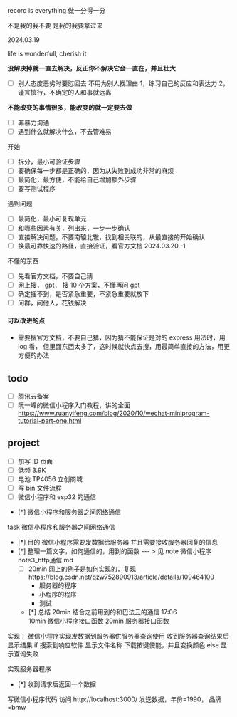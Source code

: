 record is everything
做一分得一分

不是我的我不要
是我的我要拿过来

2024.03.19

life is wonderfull, cherish it


**没解决掉就一直去解决，反正你不解决它会一直在，并且壮大**
- [ ] 别人态度恶劣时要怼回去
不用为别人找理由
1，练习自己的反应和表达力
2，谨言慎行，不确定的人和事就远离

**不能改变的事情很多，能改变的就一定要去做**

- [ ] 非暴力沟通
- [ ] 遇到什么就解决什么，不去管难易

开始
- [ ] 拆分，最小可验证步骤
- [ ] 要确保每一步都是正确的，因为从失败到成功非常的麻烦
- [ ] 最简化，最方便，不能给自己增加额外步骤
- [ ] 要写测试程序

遇到问题
- [ ] 最简化，最小可复现单元
- [ ] 和哪些因素有关，列出来，一步一步确认
- [ ] 直接解决问题，不要南辕北辙，找到相关联的，从最直接的开始确认
- [ ] 换最可靠快速的路径，直接验证，看官方文档
2024.03.20 -1

不懂的东西
- [ ] 先看官方文档，不要自己猜
- [ ] 网上搜， gpt， 搜 10 个方案，不懂再问 gpt
- [ ] 确定搜不到，是否紧急重要，不紧急重要就放下
- [ ] 问群，问他人，花钱解决

#### 可以改进的点
- 需要搜官方文档，不要自己猜，因为猜不能保证是对的
express 用法时，用 log 看， 但里面东西太多了，这时候就快点去搜，用最简单直接的方法，用更方便的办法


## todo
- [ ] 腾讯云备案
- [ ] 阮一峰的微信小程序入门教程，讲的全面
https://www.ruanyifeng.com/blog/2020/10/wechat-miniprogram-tutorial-part-one.html

## project
- [ ] 加写 ID 页面
- [ ] 低频 3.9K
- [ ] 电池 TP4056 立创商城
- [ ] 写 bin 文件流程
- [ ] 微信小程序和 esp32 的通信

- [*] 微信小程序和服务器之间网络通信

task
微信小程序和服务器之间网络通信
- [*] 目的
微信小程序需要发数据给服务器
并且需要接收服务器回复的信息
- [*] 整理一篇文字，如何通信的，用到的函数
    --- > 见 note 微信小程序 note3_http通信.md
    - [ ] 20min 网上的例子是如何实现的，复现
    https://blog.csdn.net/qzw752890913/article/details/109464100
        - 服务器的程序
        - 小程序的程序
        - 测试
            
    - [*] 总结  20min
    结合之前用到的和巴法云的通信
    17:06   
    10min 微信小程序接口函数
    20min 服务器接口函数

实现：
微信小程序实现发数据到服务器供服务器查询使用
收到服务器查询结果后显示结果
if 搜索到响应软件
    显示文件名称
    下载按键使能，并且变换颜色
else
    显示查询失败

实现服务器程序
- [*] 收到请求后返回一个数据

写微信小程序代码
访问 http://localhost:3000/
发送数据，年份=1990， 品牌=bmw





